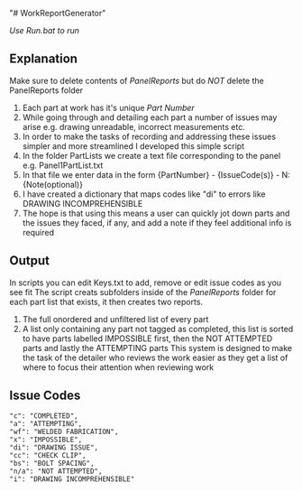 "# WorkReportGenerator" 

*Use Run.bat to run*

Explanation
------
Make sure to delete contents of *PanelReports* but do *NOT* delete the PanelReports folder
1. Each part at work has it's unique *Part Number* 
2. While going through and detailing each part a number of issues may arise e.g. drawing unreadable, incorrect measurements etc.
3. In order to make the tasks of recording and addressing these issues simpler and more streamlined I developed this simple script
4. In the folder PartLists we create a text file corresponding to the panel e.g. Panel1PartList.txt
5. In that file we enter data in the form {PartNumber} - {IssueCode(s)} - N: {Note(optional)}
6. I have created a dictionary that maps codes like "di" to errors like DRAWING INCOMPREHENSIBLE
7. The hope is that using this means a user can quickly jot down parts and the issues they faced, if any, and add a note if they feel additional info is required

Output
------
In scripts you can edit Keys.txt to add, remove or edit issue codes as you see fit
The script creats subfolders inside of the *PanelReports* folder for each part list that exists, it then creates two reports. 
1. The full onordered and unfiltered list of every part
2. A list only containing any part not tagged as completed, this list is sorted to have parts labelled IMPOSSIBLE first, then the NOT ATTEMPTED parts and lastly the ATTEMPTING parts
This system is designed to make the task of the detailer who reviews the work easier as they get a list of where to focus their attention when reviewing work

Issue Codes
------
    "c": "COMPLETED",
    "a": "ATTEMPTING",
    "wf": "WELDED FABRICATION",
    "x": "IMPOSSIBLE",
    "di": "DRAWING ISSUE",
    "cc": "CHECK CLIP",
    "bs": "BOLT SPACING",
    "n/a": "NOT ATTEMPTED",
    "i": "DRAWING INCOMPREHENSIBLE"